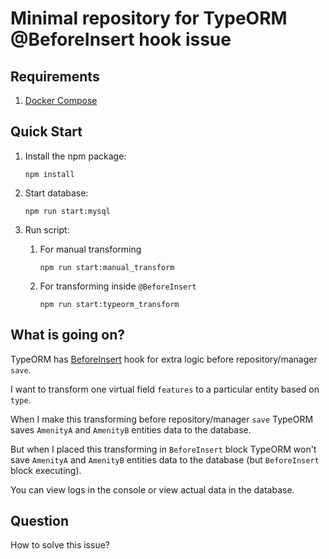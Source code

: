 # Minimal repository for TypeORM @BeforeInsert hook issue

## Requirements
1. [Docker Compose](https://docs.docker.com/compose/install/)

## Quick Start
1. Install the npm package:

   `npm install`

2. Start database:

   `npm run start:mysql`

3. Run script:
   1. For manual transforming

      `npm run start:manual_transform`

   2. For transforming inside `@BeforeInsert`

      `npm run start:typeorm_transform`

## What is going on?
TypeORM has [BeforeInsert](https://orkhan.gitbook.io/typeorm/docs/listeners-and-subscribers#beforeinsert) hook for extra logic before repository/manager `save`. 

I want to transform one virtual field `features` to a particular entity based on `type`.

When I make this transforming before repository/manager `save` TypeORM saves `AmenityA` and `AmenityB` entities data to the database.

But when I placed this transforming in `BeforeInsert` block TypeORM won't save `AmenityA` and `AmenityB` entities data to the database (but `BeforeInsert` block executing).

You can view logs in the console or view actual data in the database.

## Question
How to solve this issue?
